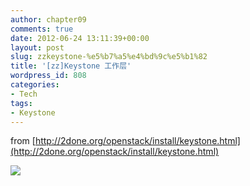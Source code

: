 ```yaml
---
author: chapter09
comments: true
date: 2012-06-24 13:11:39+00:00
layout: post
slug: zzkeystone-%e5%b7%a5%e4%bd%9c%e5%b1%82
title: '[zz]Keystone 工作层'
wordpress_id: 808
categories:
- Tech
tags:
- Keystone
---
```


from [http://2done.org/openstack/install/keystone.html](http://2done.org/openstack/install/keystone.html)

[![](http://haow.ca/wp-content/uploads/2012/06/keystone-manage001.png)](http://haow.ca/wp-content/uploads/2012/06/keystone-manage001.png)
